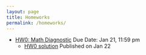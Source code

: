 ```yaml
---
layout: page
title: Homeworks
permalink: /homeworks/
---
```


* [HW0: Math Diagnostic](https://github.com/pooyanjamshidi/csce580/tree/master/homeworks/hw0)
  Due Date: Jan 21, 11:59 pm
  - [HW0 solution](https://github.com/pooyanjamshidi/csce580/tree/master/homeworks/hw0) Published on Jan 22 



